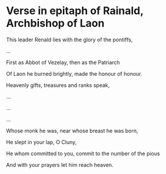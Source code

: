 # Verse in epitaph of Rainald, Archbishop of Laon

This leader Renald lies with the glory of the pontiffs, 

...

First as Abbot of Vezelay, then as the Patriarch

Of Laon he burned brightly, made the honour of honour.

Heavenly gifts, treasures and ranks speak,

...

...

...

Whose monk he was, near whose breast he was born,

He slept in your lap, O Cluny,

He whom committed to you, commit to the number of the pious

And with your prayers let him reach heaven.

